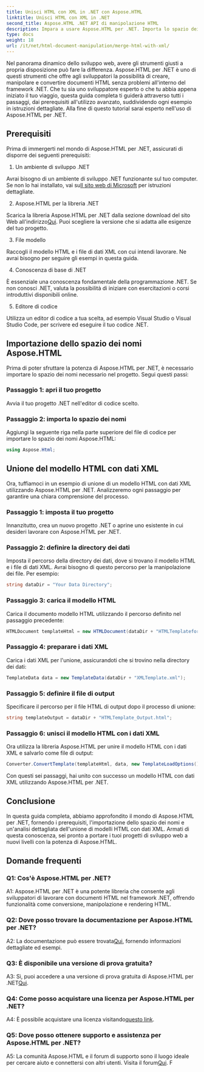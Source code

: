 ```yaml
---
title: Unisci HTML con XML in .NET con Aspose.HTML
linktitle: Unisci HTML con XML in .NET
second_title: Aspose.HTML .NET API di manipolazione HTML
description: Impara a usare Aspose.HTML per .NET. Importa lo spazio dei nomi, unisci HTML con XML e migliora le tue capacità di sviluppo web con questa guida completa.
type: docs
weight: 18
url: /it/net/html-document-manipulation/merge-html-with-xml/
---
```


Nel panorama dinamico dello sviluppo web, avere gli strumenti giusti a propria disposizione può fare la differenza. Aspose.HTML per .NET è uno di questi strumenti che offre agli sviluppatori la possibilità di creare, manipolare e convertire documenti HTML senza problemi all'interno del framework .NET. Che tu sia uno sviluppatore esperto o che tu abbia appena iniziato il tuo viaggio, questa guida completa ti guiderà attraverso tutti i passaggi, dai prerequisiti all'utilizzo avanzato, suddividendo ogni esempio in istruzioni dettagliate. Alla fine di questo tutorial sarai esperto nell'uso di Aspose.HTML per .NET.

## Prerequisiti

Prima di immergerti nel mondo di Aspose.HTML per .NET, assicurati di disporre dei seguenti prerequisiti:

1. Un ambiente di sviluppo .NET

Avrai bisogno di un ambiente di sviluppo .NET funzionante sul tuo computer. Se non lo hai installato, vai su[Il sito web di Microsoft](https://docs.microsoft.com/en-us/dotnet/core/install/) per istruzioni dettagliate.

2. Aspose.HTML per la libreria .NET

 Scarica la libreria Aspose.HTML per .NET dalla sezione download del sito Web all'indirizzo[Qui](https://releases.aspose.com/html/net/). Puoi scegliere la versione che si adatta alle esigenze del tuo progetto.

3. File modello

Raccogli il modello HTML e i file di dati XML con cui intendi lavorare. Ne avrai bisogno per seguire gli esempi in questa guida.

4. Conoscenza di base di .NET

È essenziale una conoscenza fondamentale della programmazione .NET. Se non conosci .NET, valuta la possibilità di iniziare con esercitazioni o corsi introduttivi disponibili online.

5. Editore di codice

Utilizza un editor di codice a tua scelta, ad esempio Visual Studio o Visual Studio Code, per scrivere ed eseguire il tuo codice .NET.

## Importazione dello spazio dei nomi Aspose.HTML

Prima di poter sfruttare la potenza di Aspose.HTML per .NET, è necessario importare lo spazio dei nomi necessario nel progetto. Segui questi passi:

### Passaggio 1: apri il tuo progetto

Avvia il tuo progetto .NET nell'editor di codice scelto.

### Passaggio 2: importa lo spazio dei nomi

Aggiungi la seguente riga nella parte superiore del file di codice per importare lo spazio dei nomi Aspose.HTML:

```csharp
using Aspose.Html;
```

## Unione del modello HTML con dati XML

Ora, tuffiamoci in un esempio di unione di un modello HTML con dati XML utilizzando Aspose.HTML per .NET. Analizzeremo ogni passaggio per garantire una chiara comprensione del processo.

### Passaggio 1: imposta il tuo progetto

Innanzitutto, crea un nuovo progetto .NET o aprine uno esistente in cui desideri lavorare con Aspose.HTML per .NET.

### Passaggio 2: definire la directory dei dati

Imposta il percorso della directory dei dati, dove si trovano il modello HTML e i file di dati XML. Avrai bisogno di questo percorso per la manipolazione dei file. Per esempio:

```csharp
string dataDir = "Your Data Directory";
```

### Passaggio 3: carica il modello HTML

Carica il documento modello HTML utilizzando il percorso definito nel passaggio precedente:

```csharp
HTMLDocument templateHtml = new HTMLDocument(dataDir + "HTMLTemplateforXML.html");
```

### Passaggio 4: preparare i dati XML

Carica i dati XML per l'unione, assicurandoti che si trovino nella directory dei dati:

```csharp
TemplateData data = new TemplateData(dataDir + "XMLTemplate.xml");
```

### Passaggio 5: definire il file di output

Specificare il percorso per il file HTML di output dopo il processo di unione:

```csharp
string templateOutput = dataDir + "HTMLTemplate_Output.html";
```

### Passaggio 6: unisci il modello HTML con i dati XML

Ora utilizza la libreria Aspose.HTML per unire il modello HTML con i dati XML e salvarlo come file di output:

```csharp
Converter.ConvertTemplate(templateHtml, data, new TemplateLoadOptions(), templateOutput);
```

Con questi sei passaggi, hai unito con successo un modello HTML con dati XML utilizzando Aspose.HTML per .NET.

## Conclusione

In questa guida completa, abbiamo approfondito il mondo di Aspose.HTML per .NET, fornendo i prerequisiti, l'importazione dello spazio dei nomi e un'analisi dettagliata dell'unione di modelli HTML con dati XML. Armati di questa conoscenza, sei pronto a portare i tuoi progetti di sviluppo web a nuovi livelli con la potenza di Aspose.HTML.

## Domande frequenti

### Q1: Cos'è Aspose.HTML per .NET?

A1: Aspose.HTML per .NET è una potente libreria che consente agli sviluppatori di lavorare con documenti HTML nel framework .NET, offrendo funzionalità come conversione, manipolazione e rendering HTML.

### Q2: Dove posso trovare la documentazione per Aspose.HTML per .NET?

 A2: La documentazione può essere trovata[Qui](https://reference.aspose.com/html/net/), fornendo informazioni dettagliate ed esempi.

### Q3: È disponibile una versione di prova gratuita?

 A3: Sì, puoi accedere a una versione di prova gratuita di Aspose.HTML per .NET[Qui](https://releases.aspose.com/).

### Q4: Come posso acquistare una licenza per Aspose.HTML per .NET?

 A4: È possibile acquistare una licenza visitando[questo link](https://purchase.aspose.com/buy).

### Q5: Dove posso ottenere supporto e assistenza per Aspose.HTML per .NET?

 A5: La comunità Aspose.HTML e il forum di supporto sono il luogo ideale per cercare aiuto e connettersi con altri utenti. Visita il forum[Qui](https://forum.aspose.com/).
F